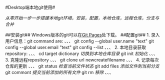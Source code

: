 #Desktop端本地git使用#

 *从零开始一步一步搭建本地git环境，安装，配置，本地仓库，远程仓库，分支与合并*

 ##安装git##
    Windows版本的git可以在[Git Pages](https://git-scm.com/download/win)处下载。
 ##配置git##
    1. 录入用户信息：git command are:
     、、、
     git config --global user.name "text" 
     git config --global user.email "text"
     git config --list
     、、、
    2. 本地目录获取repository:
     、、、
     cd target dictionary *切换到本地仓库目录*
     git init         *初始化*
     、、、
    3. 克隆远程repository
     、、、
     git clone url newcreatefilename
     、、、
    4. 记录每次仓库的更新
     、、、
     git status *检查当前文件状态*
     git add files *添加文件到当前分支*
     git commont *提交当前添加的所有文件*
     git rm *移除*
     、、、
